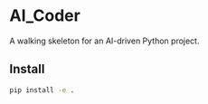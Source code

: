 <!-- README.md -->
# AI_Coder

A walking skeleton for an AI-driven Python project.

## Install

```bash
pip install -e .